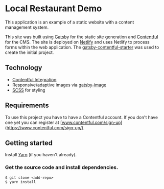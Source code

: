 # Local Restaurant Demo

This application is an example of a static website with a content management system.

This site was built using [Gatsby](https://www.gatsbyjs.org) for the static site generation and [Contentful](https://www.contentful.com) for the CMS. The site is deployed on [Netlify](https://www.netlify.com/) and uses Netlify to process forms within the web application. The [gatsby-contentful-starter](https://github.com/contentful-userland/gatsby-contentful-starter) was used to create the initial project. 

## Technology

* [Contentful Integration](https://www.contentful.com)
* Responsive/adaptive images via [gatsby-image](https://www.gatsbyjs.org/packages/gatsby-image/)
* [SCSS](https://sass-lang.com/) for styling

## Requirements

To use this project you have to have a Contentful account. If you don't have one yet you can register at [www.contentful.com/sign-up](https://www.contentful.com/sign-up/).

## Getting started

Install [Yarn](https://yarnpkg.com/en/docs/install) (if you haven't already).

### Get the source code and install dependencies.

```
$ git clone <add-repo>
$ yarn install
```
